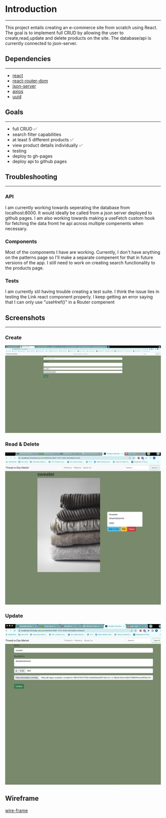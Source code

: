 # Introduction

---

This project entails creating an e-commerce site from scratch using React. The goal is to implement full CRUD by allowing the user to create,read,update and delete products on the site. The database/api is currently connected to json-server.

## Dependencies

---

- [react](https://reactjs.org)
- [react-router-dom](https://www.npmjs.com/package/react-router-dom)
- [json-server](https://www.npmjs.com/package/json-server)
- [axios](https://axios-http.com/)
- [uuid](https://www.npmjs.com/package/uuid)

## Goals

---

- full CRUD ✅
- search filter capabilities
- at least 5 different products ✅
- view product details individually ✅
- testing
- deploy to gh-pages
- deploy api to github pages

## Troubleshooting

---

### API

I am currently working towards seperating the database from localhost:8000. It would ideally be called from a json server deployed to github pages. I am also working towards making a useFetch custom hook for fetching the data fromt he api across multiple compenents when necessary.

### Components

Most of the components I have are working. Currently, I don't have anything on the patterns page so I'll make a separate compenent for that in future versions of the app. I still need to work on creating search functionality to the products page.

### Tests

I am currently stil having trouble creating a test suite. I think the issue lies in testing the Link react component properly. I keep getting an error saying that I can only use "useHref()" in a Router compenent

## Screenshots

---

### Create

![create page](/src/images/new.png)

### Read & Delete

![read page](/src/images/read.png)

### Update

![update page](/src/images/update.png)

## Wireframe

[wire-frame](https://github.com/tdr3215/e-comm-site/blob/main/Wireframe%20-TTS-ecomm.pdf)
